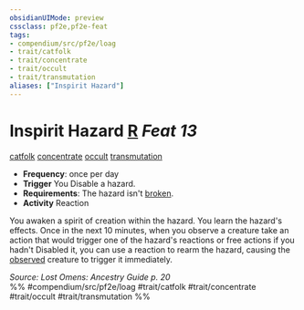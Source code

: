 ```yaml
---
obsidianUIMode: preview
cssclass: pf2e,pf2e-feat
tags:
- compendium/src/pf2e/loag
- trait/catfolk
- trait/concentrate
- trait/occult
- trait/transmutation
aliases: ["Inspirit Hazard"]
---
```

# Inspirit Hazard  [R](chapter-9-playing-the-game.md#Actions "Reaction") *Feat 13*  
[catfolk](catfolk-b1.md "Catfolk Ancestry & Heritage Trait")  [concentrate](concentrate.md "Concentrate Action & Ability Trait")  [occult](occult.md "Occult Tradition Trait")  [transmutation](transmutation.md "Transmutation School Trait")  

- **Frequency**: once per day
- **Trigger** You Disable a hazard.
- **Requirements**: The hazard isn't [broken](conditions.md#Broken).
- **Activity** Reaction

You awaken a spirit of creation within the hazard. You learn the hazard's effects. Once in the next 10 minutes, when you observe a creature take an action that would trigger one of the hazard's reactions or free actions if you hadn't Disabled it, you can use a reaction to rearm the hazard, causing the [observed](conditions.md#Observed) creature to trigger it immediately.

*Source: Lost Omens: Ancestry Guide p. 20*  
%% #compendium/src/pf2e/loag #trait/catfolk #trait/concentrate #trait/occult #trait/transmutation %%
